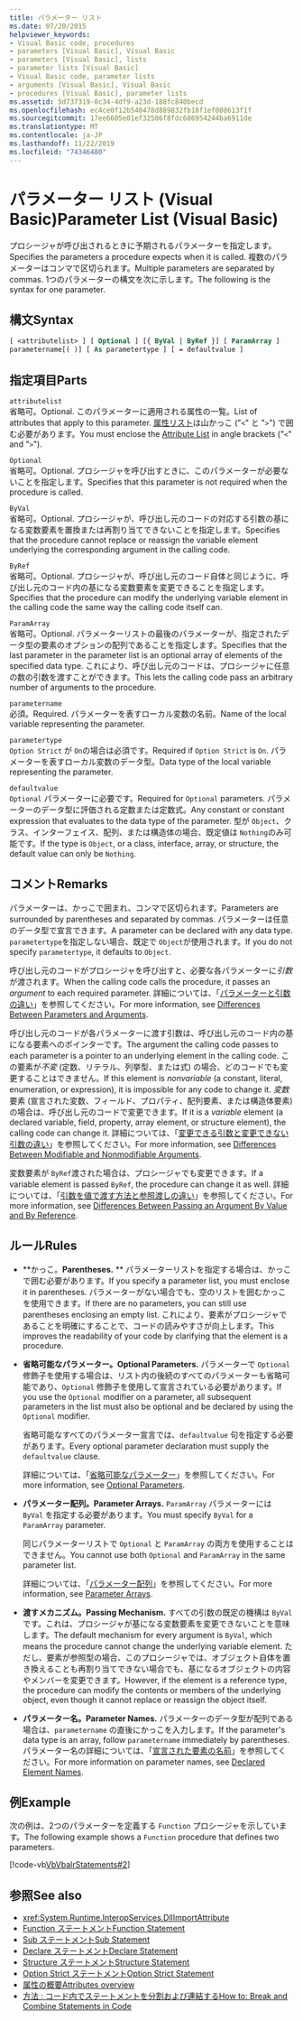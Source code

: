 ```yaml
---
title: パラメーター リスト
ms.date: 07/20/2015
helpviewer_keywords:
- Visual Basic code, procedures
- parameters [Visual Basic], Visual Basic
- parameters [Visual Basic], lists
- parameter lists [Visual Basic]
- Visual Basic code, parameter lists
- arguments [Visual Basic], Visual Basic
- procedures [Visual Basic], parameter lists
ms.assetid: 5d737319-0c34-4df9-a23d-188fc840becd
ms.openlocfilehash: ec4ce0f12b540478d889832fb18f1ef008613f1f
ms.sourcegitcommit: 17ee6605e01ef32506f8fdc686954244ba6911de
ms.translationtype: MT
ms.contentlocale: ja-JP
ms.lasthandoff: 11/22/2019
ms.locfileid: "74346480"
---
```

# <a name="parameter-list-visual-basic"></a><span data-ttu-id="acfb8-102">パラメーター リスト (Visual Basic)</span><span class="sxs-lookup"><span data-stu-id="acfb8-102">Parameter List (Visual Basic)</span></span>

<span data-ttu-id="acfb8-103">プロシージャが呼び出されるときに予期されるパラメーターを指定します。</span><span class="sxs-lookup"><span data-stu-id="acfb8-103">Specifies the parameters a procedure expects when it is called.</span></span> <span data-ttu-id="acfb8-104">複数のパラメーターはコンマで区切られます。</span><span class="sxs-lookup"><span data-stu-id="acfb8-104">Multiple parameters are separated by commas.</span></span> <span data-ttu-id="acfb8-105">1つのパラメーターの構文を次に示します。</span><span class="sxs-lookup"><span data-stu-id="acfb8-105">The following is the syntax for one parameter.</span></span>

## <a name="syntax"></a><span data-ttu-id="acfb8-106">構文</span><span class="sxs-lookup"><span data-stu-id="acfb8-106">Syntax</span></span>

```vb
[ <attributelist> ] [ Optional ] [{ ByVal | ByRef }] [ ParamArray ]
parametername[( )] [ As parametertype ] [ = defaultvalue ]
```

## <a name="parts"></a><span data-ttu-id="acfb8-107">指定項目</span><span class="sxs-lookup"><span data-stu-id="acfb8-107">Parts</span></span>

`attributelist`  
<span data-ttu-id="acfb8-108">省略可。</span><span class="sxs-lookup"><span data-stu-id="acfb8-108">Optional.</span></span> <span data-ttu-id="acfb8-109">このパラメーターに適用される属性の一覧。</span><span class="sxs-lookup"><span data-stu-id="acfb8-109">List of attributes that apply to this parameter.</span></span> <span data-ttu-id="acfb8-110">[属性リスト](../../../visual-basic/language-reference/statements/attribute-list.md)は山かっこ ("`<`" と "`>`") で囲む必要があります。</span><span class="sxs-lookup"><span data-stu-id="acfb8-110">You must enclose the [Attribute List](../../../visual-basic/language-reference/statements/attribute-list.md) in angle brackets ("`<`" and "`>`").</span></span>

`Optional`  
<span data-ttu-id="acfb8-111">省略可。</span><span class="sxs-lookup"><span data-stu-id="acfb8-111">Optional.</span></span> <span data-ttu-id="acfb8-112">プロシージャを呼び出すときに、このパラメーターが必要ないことを指定します。</span><span class="sxs-lookup"><span data-stu-id="acfb8-112">Specifies that this parameter is not required when the procedure is called.</span></span>

`ByVal`  
<span data-ttu-id="acfb8-113">省略可。</span><span class="sxs-lookup"><span data-stu-id="acfb8-113">Optional.</span></span> <span data-ttu-id="acfb8-114">プロシージャが、呼び出し元のコードの対応する引数の基になる変数要素を置換または再割り当てできないことを指定します。</span><span class="sxs-lookup"><span data-stu-id="acfb8-114">Specifies that the procedure cannot replace or reassign the variable element underlying the corresponding argument in the calling code.</span></span>

`ByRef`  
<span data-ttu-id="acfb8-115">省略可。</span><span class="sxs-lookup"><span data-stu-id="acfb8-115">Optional.</span></span> <span data-ttu-id="acfb8-116">プロシージャが、呼び出し元のコード自体と同じように、呼び出し元のコード内の基になる変数要素を変更できることを指定します。</span><span class="sxs-lookup"><span data-stu-id="acfb8-116">Specifies that the procedure can modify the underlying variable element in the calling code the same way the calling code itself can.</span></span>

`ParamArray`  
<span data-ttu-id="acfb8-117">省略可。</span><span class="sxs-lookup"><span data-stu-id="acfb8-117">Optional.</span></span> <span data-ttu-id="acfb8-118">パラメーターリストの最後のパラメーターが、指定されたデータ型の要素のオプションの配列であることを指定します。</span><span class="sxs-lookup"><span data-stu-id="acfb8-118">Specifies that the last parameter in the parameter list is an optional array of elements of the specified data type.</span></span> <span data-ttu-id="acfb8-119">これにより、呼び出し元のコードは、プロシージャに任意の数の引数を渡すことができます。</span><span class="sxs-lookup"><span data-stu-id="acfb8-119">This lets the calling code pass an arbitrary number of arguments to the procedure.</span></span>

`parametername`  
<span data-ttu-id="acfb8-120">必須。</span><span class="sxs-lookup"><span data-stu-id="acfb8-120">Required.</span></span> <span data-ttu-id="acfb8-121">パラメーターを表すローカル変数の名前。</span><span class="sxs-lookup"><span data-stu-id="acfb8-121">Name of the local variable representing the parameter.</span></span>

`parametertype`  
<span data-ttu-id="acfb8-122">`Option Strict` が `On`の場合は必須です。</span><span class="sxs-lookup"><span data-stu-id="acfb8-122">Required if `Option Strict` is `On`.</span></span> <span data-ttu-id="acfb8-123">パラメーターを表すローカル変数のデータ型。</span><span class="sxs-lookup"><span data-stu-id="acfb8-123">Data type of the local variable representing the parameter.</span></span>

`defaultvalue`  
<span data-ttu-id="acfb8-124">`Optional` パラメーターに必要です。</span><span class="sxs-lookup"><span data-stu-id="acfb8-124">Required for `Optional` parameters.</span></span> <span data-ttu-id="acfb8-125">パラメーターのデータ型に評価される定数または定数式。</span><span class="sxs-lookup"><span data-stu-id="acfb8-125">Any constant or constant expression that evaluates to the data type of the parameter.</span></span> <span data-ttu-id="acfb8-126">型が `Object`、クラス、インターフェイス、配列、または構造体の場合、既定値は `Nothing`のみ可能です。</span><span class="sxs-lookup"><span data-stu-id="acfb8-126">If the type is `Object`, or a class, interface, array, or structure, the default value can only be `Nothing`.</span></span>

## <a name="remarks"></a><span data-ttu-id="acfb8-127">コメント</span><span class="sxs-lookup"><span data-stu-id="acfb8-127">Remarks</span></span>

<span data-ttu-id="acfb8-128">パラメーターは、かっこで囲まれ、コンマで区切られます。</span><span class="sxs-lookup"><span data-stu-id="acfb8-128">Parameters are surrounded by parentheses and separated by commas.</span></span> <span data-ttu-id="acfb8-129">パラメーターは任意のデータ型で宣言できます。</span><span class="sxs-lookup"><span data-stu-id="acfb8-129">A parameter can be declared with any data type.</span></span> <span data-ttu-id="acfb8-130">`parametertype`を指定しない場合、既定で `Object`が使用されます。</span><span class="sxs-lookup"><span data-stu-id="acfb8-130">If you do not specify `parametertype`, it defaults to `Object`.</span></span>

<span data-ttu-id="acfb8-131">呼び出し元のコードがプロシージャを呼び出すと、必要な各パラメーターに*引数*が渡されます。</span><span class="sxs-lookup"><span data-stu-id="acfb8-131">When the calling code calls the procedure, it passes an *argument* to each required parameter.</span></span> <span data-ttu-id="acfb8-132">詳細については、「[パラメーターと引数の違い](../../../visual-basic/programming-guide/language-features/procedures/differences-between-parameters-and-arguments.md)」を参照してください。</span><span class="sxs-lookup"><span data-stu-id="acfb8-132">For more information, see [Differences Between Parameters and Arguments](../../../visual-basic/programming-guide/language-features/procedures/differences-between-parameters-and-arguments.md).</span></span>

<span data-ttu-id="acfb8-133">呼び出し元のコードが各パラメーターに渡す引数は、呼び出し元のコード内の基になる要素へのポインターです。</span><span class="sxs-lookup"><span data-stu-id="acfb8-133">The argument the calling code passes to each parameter is a pointer to an underlying element in the calling code.</span></span> <span data-ttu-id="acfb8-134">この要素が*不変* (定数、リテラル、列挙型、または式) の場合、どのコードでも変更することはできません。</span><span class="sxs-lookup"><span data-stu-id="acfb8-134">If this element is *nonvariable* (a constant, literal, enumeration, or expression), it is impossible for any code to change it.</span></span> <span data-ttu-id="acfb8-135">*変数*要素 (宣言された変数、フィールド、プロパティ、配列要素、または構造体要素) の場合は、呼び出し元のコードで変更できます。</span><span class="sxs-lookup"><span data-stu-id="acfb8-135">If it is a *variable* element (a declared variable, field, property, array element, or structure element), the calling code can change it.</span></span> <span data-ttu-id="acfb8-136">詳細については、「[変更できる引数と変更できない引数の違い](../../../visual-basic/programming-guide/language-features/procedures/differences-between-modifiable-and-nonmodifiable-arguments.md)」を参照してください。</span><span class="sxs-lookup"><span data-stu-id="acfb8-136">For more information, see [Differences Between Modifiable and Nonmodifiable Arguments](../../../visual-basic/programming-guide/language-features/procedures/differences-between-modifiable-and-nonmodifiable-arguments.md).</span></span>

<span data-ttu-id="acfb8-137">変数要素が `ByRef`渡された場合は、プロシージャでも変更できます。</span><span class="sxs-lookup"><span data-stu-id="acfb8-137">If a variable element is passed `ByRef`, the procedure can change it as well.</span></span> <span data-ttu-id="acfb8-138">詳細については、「[引数を値で渡す方法と参照渡しの違い](../../../visual-basic/programming-guide/language-features/procedures/differences-between-passing-an-argument-by-value-and-by-reference.md)」を参照してください。</span><span class="sxs-lookup"><span data-stu-id="acfb8-138">For more information, see [Differences Between Passing an Argument By Value and By Reference](../../../visual-basic/programming-guide/language-features/procedures/differences-between-passing-an-argument-by-value-and-by-reference.md).</span></span>

## <a name="rules"></a><span data-ttu-id="acfb8-139">ルール</span><span class="sxs-lookup"><span data-stu-id="acfb8-139">Rules</span></span>

- <span data-ttu-id="acfb8-140">\*\*かっこ。</span><span class="sxs-lookup"><span data-stu-id="acfb8-140">**Parentheses.**</span></span> <span data-ttu-id="acfb8-141">\*\* パラメーターリストを指定する場合は、かっこで囲む必要があります。</span><span class="sxs-lookup"><span data-stu-id="acfb8-141">If you specify a parameter list, you must enclose it in parentheses.</span></span> <span data-ttu-id="acfb8-142">パラメーターがない場合でも、空のリストを囲むかっこを使用できます。</span><span class="sxs-lookup"><span data-stu-id="acfb8-142">If there are no parameters, you can still use parentheses enclosing an empty list.</span></span> <span data-ttu-id="acfb8-143">これにより、要素がプロシージャであることを明確にすることで、コードの読みやすさが向上します。</span><span class="sxs-lookup"><span data-stu-id="acfb8-143">This improves the readability of your code by clarifying that the element is a procedure.</span></span>

- <span data-ttu-id="acfb8-144">**省略可能なパラメーター。**</span><span class="sxs-lookup"><span data-stu-id="acfb8-144">**Optional Parameters.**</span></span> <span data-ttu-id="acfb8-145">パラメーターで `Optional` 修飾子を使用する場合は、リスト内の後続のすべてのパラメーターも省略可能であり、`Optional` 修飾子を使用して宣言されている必要があります。</span><span class="sxs-lookup"><span data-stu-id="acfb8-145">If you use the `Optional` modifier on a parameter, all subsequent parameters in the list must also be optional and be declared by using the `Optional` modifier.</span></span>

     <span data-ttu-id="acfb8-146">省略可能なすべてのパラメーター宣言では、`defaultvalue` 句を指定する必要があります。</span><span class="sxs-lookup"><span data-stu-id="acfb8-146">Every optional parameter declaration must supply the `defaultvalue` clause.</span></span>

     <span data-ttu-id="acfb8-147">詳細については、「[省略可能なパラメーター](../../../visual-basic/programming-guide/language-features/procedures/optional-parameters.md)」を参照してください。</span><span class="sxs-lookup"><span data-stu-id="acfb8-147">For more information, see [Optional Parameters](../../../visual-basic/programming-guide/language-features/procedures/optional-parameters.md).</span></span>

- <span data-ttu-id="acfb8-148">**パラメーター配列。**</span><span class="sxs-lookup"><span data-stu-id="acfb8-148">**Parameter Arrays.**</span></span> <span data-ttu-id="acfb8-149">`ParamArray` パラメーターには `ByVal` を指定する必要があります。</span><span class="sxs-lookup"><span data-stu-id="acfb8-149">You must specify `ByVal` for a `ParamArray` parameter.</span></span>

     <span data-ttu-id="acfb8-150">同じパラメーターリストで `Optional` と `ParamArray` の両方を使用することはできません。</span><span class="sxs-lookup"><span data-stu-id="acfb8-150">You cannot use both `Optional` and `ParamArray` in the same parameter list.</span></span>

     <span data-ttu-id="acfb8-151">詳細については、「[パラメーター配列](../../../visual-basic/programming-guide/language-features/procedures/parameter-arrays.md)」を参照してください。</span><span class="sxs-lookup"><span data-stu-id="acfb8-151">For more information, see [Parameter Arrays](../../../visual-basic/programming-guide/language-features/procedures/parameter-arrays.md).</span></span>

- <span data-ttu-id="acfb8-152">**渡すメカニズム。**</span><span class="sxs-lookup"><span data-stu-id="acfb8-152">**Passing Mechanism.**</span></span> <span data-ttu-id="acfb8-153">すべての引数の既定の機構は `ByVal`です。これは、プロシージャが基になる変数要素を変更できないことを意味します。</span><span class="sxs-lookup"><span data-stu-id="acfb8-153">The default mechanism for every argument is `ByVal`, which means the procedure cannot change the underlying variable element.</span></span> <span data-ttu-id="acfb8-154">ただし、要素が参照型の場合、このプロシージャでは、オブジェクト自体を置き換えることも再割り当てできない場合でも、基になるオブジェクトの内容やメンバーを変更できます。</span><span class="sxs-lookup"><span data-stu-id="acfb8-154">However, if the element is a reference type, the procedure can modify the contents or members of the underlying object, even though it cannot replace or reassign the object itself.</span></span>

- <span data-ttu-id="acfb8-155">**パラメーター名。**</span><span class="sxs-lookup"><span data-stu-id="acfb8-155">**Parameter Names.**</span></span> <span data-ttu-id="acfb8-156">パラメーターのデータ型が配列である場合は、`parametername` の直後にかっこを入力します。</span><span class="sxs-lookup"><span data-stu-id="acfb8-156">If the parameter's data type is an array, follow `parametername` immediately by parentheses.</span></span> <span data-ttu-id="acfb8-157">パラメーター名の詳細については、「[宣言された要素の名前](../../../visual-basic/programming-guide/language-features/declared-elements/declared-element-names.md)」を参照してください。</span><span class="sxs-lookup"><span data-stu-id="acfb8-157">For more information on parameter names, see [Declared Element Names](../../../visual-basic/programming-guide/language-features/declared-elements/declared-element-names.md).</span></span>

## <a name="example"></a><span data-ttu-id="acfb8-158">例</span><span class="sxs-lookup"><span data-stu-id="acfb8-158">Example</span></span>

<span data-ttu-id="acfb8-159">次の例は、2つのパラメーターを定義する `Function` プロシージャを示しています。</span><span class="sxs-lookup"><span data-stu-id="acfb8-159">The following example shows a `Function` procedure that defines two parameters.</span></span>

[!code-vb[VbVbalrStatements#2](~/samples/snippets/visualbasic/VS_Snippets_VBCSharp/VbVbalrStatements/VB/Class1.vb#2)]

## <a name="see-also"></a><span data-ttu-id="acfb8-160">参照</span><span class="sxs-lookup"><span data-stu-id="acfb8-160">See also</span></span>

- <xref:System.Runtime.InteropServices.DllImportAttribute>
- [<span data-ttu-id="acfb8-161">Function ステートメント</span><span class="sxs-lookup"><span data-stu-id="acfb8-161">Function Statement</span></span>](../../../visual-basic/language-reference/statements/function-statement.md)
- [<span data-ttu-id="acfb8-162">Sub ステートメント</span><span class="sxs-lookup"><span data-stu-id="acfb8-162">Sub Statement</span></span>](../../../visual-basic/language-reference/statements/sub-statement.md)
- [<span data-ttu-id="acfb8-163">Declare ステートメント</span><span class="sxs-lookup"><span data-stu-id="acfb8-163">Declare Statement</span></span>](../../../visual-basic/language-reference/statements/declare-statement.md)
- [<span data-ttu-id="acfb8-164">Structure ステートメント</span><span class="sxs-lookup"><span data-stu-id="acfb8-164">Structure Statement</span></span>](../../../visual-basic/language-reference/statements/structure-statement.md)
- [<span data-ttu-id="acfb8-165">Option Strict ステートメント</span><span class="sxs-lookup"><span data-stu-id="acfb8-165">Option Strict Statement</span></span>](../../../visual-basic/language-reference/statements/option-strict-statement.md)
- [<span data-ttu-id="acfb8-166">属性の概要</span><span class="sxs-lookup"><span data-stu-id="acfb8-166">Attributes overview</span></span>](../../../visual-basic/programming-guide/concepts/attributes/index.md)
- [<span data-ttu-id="acfb8-167">方法 : コード内でステートメントを分割および連結する</span><span class="sxs-lookup"><span data-stu-id="acfb8-167">How to: Break and Combine Statements in Code</span></span>](../../../visual-basic/programming-guide/program-structure/how-to-break-and-combine-statements-in-code.md)
